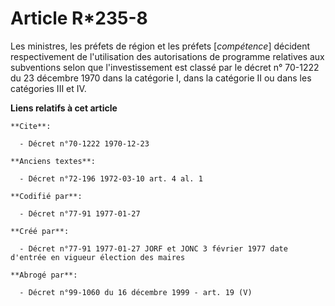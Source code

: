 # Article R*235-8

Les ministres, les préfets de région et les préfets [*compétence*] décident respectivement de l'utilisation des autorisations
de programme relatives aux subventions selon que l'investissement est classé par le décret n° 70-1222 du 23 décembre 1970
dans la catégorie I, dans la catégorie II ou dans les catégories III et IV.

**Liens relatifs à cet article**

	**Cite**:

	  - Décret n°70-1222 1970-12-23

	**Anciens textes**:

	  - Décret n°72-196 1972-03-10 art. 4 al. 1

	**Codifié par**:

	  - Décret n°77-91 1977-01-27

	**Créé par**:

	  - Décret n°77-91 1977-01-27 JORF et JONC 3 février 1977 date d'entrée en vigueur élection des maires

	**Abrogé par**:

	  - Décret n°99-1060 du 16 décembre 1999 - art. 19 (V)
